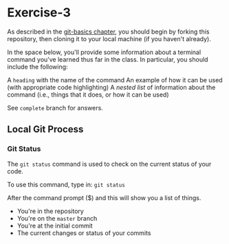 # Exercise-3

As described in the [git-basics chapter](https://info201.github.io/git-basics.html), you should begin by forking this repository, then cloning it to your local machine (if you haven't already).

In the space below, you'll provide some information about a terminal command you've learned thus far in the class. In particular, you should include the following:

A `heading` with the name of the command
An example of how it can be used (with appropriate code highlighting)
A _nested list_ of information about the command (i.e., things that it does, or how it can be used)

See `complete` branch for answers.

## Local Git Process
### Git Status
The `git status` command is used to check on the current status of your code.  

To use this command, type in:
`git status`

After the command prompt ($) and this will show you a list of things.
- You're in the repository
- You're on the `master` branch
- You're at the initial commit
- The current changes or status of your commits
